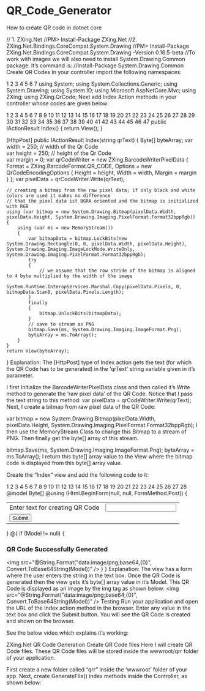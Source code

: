 # QR_Code_Generator

How to create QR code in dotnet core 

//    1. ZXing.Net
        //PM> Install-Package ZXing.Net
        //2. ZXing.Net.Bindings.CoreCompat.System.Drawing
        //PM> Install-Package ZXing.Net.Bindings.CoreCompat.System.Drawing -Version 0.16.5-beta
        //To work with images we will also need to install System.Drawing.Common package. It’s command is:
        //Install-Package System.Drawing.Common
    Create QR Codes
In your controller import the following namespaces:

1
2
3
4
5
6
7
using System;
using System.Collections.Generic;
using System.Drawing;
using System.IO;
using Microsoft.AspNetCore.Mvc;
using ZXing;
using ZXing.QrCode;
Next add Index Action methods in your controller whose codes are given below:

1
2
3
4
5
6
7
8
9
10
11
12
13
14
15
16
17
18
19
20
21
22
23
24
25
26
27
28
29
30
31
32
33
34
35
36
37
38
39
40
41
42
43
44
45
46
47
public IActionResult Index()
{
    return View();
}
 
[HttpPost]
public IActionResult Index(string qrText)
{
    Byte[] byteArray;
    var width = 250; // width of the Qr Code   
    var height = 250; // height of the Qr Code   
    var margin = 0;
    var qrCodeWriter = new ZXing.BarcodeWriterPixelData
    {
        Format = ZXing.BarcodeFormat.QR_CODE,
        Options = new QrCodeEncodingOptions
        {
            Height = height,
            Width = width,
            Margin = margin
        }
    };
    var pixelData = qrCodeWriter.Write(qrText);
 
    // creating a bitmap from the raw pixel data; if only black and white colors are used it makes no difference   
    // that the pixel data ist BGRA oriented and the bitmap is initialized with RGB   
    using (var bitmap = new System.Drawing.Bitmap(pixelData.Width, pixelData.Height, System.Drawing.Imaging.PixelFormat.Format32bppRgb))
    {
        using (var ms = new MemoryStream())
        {
            var bitmapData = bitmap.LockBits(new System.Drawing.Rectangle(0, 0, pixelData.Width, pixelData.Height), System.Drawing.Imaging.ImageLockMode.WriteOnly, System.Drawing.Imaging.PixelFormat.Format32bppRgb);
            try
            {
                // we assume that the row stride of the bitmap is aligned to 4 byte multiplied by the width of the image   
                System.Runtime.InteropServices.Marshal.Copy(pixelData.Pixels, 0, bitmapData.Scan0, pixelData.Pixels.Length);
            }
            finally
            {
                bitmap.UnlockBits(bitmapData);
            }
            // save to stream as PNG   
            bitmap.Save(ms, System.Drawing.Imaging.ImageFormat.Png);
            byteArray = ms.ToArray();
        }
    }
    return View(byteArray);
}
Explanation: The [HttpPost] type of Index action gets the text (for which the QR Code has to be generated) in the ‘qrText’ string variable given in it’s parameter.

I first Initialize the BarcodeWriterPixelData class and then called it’s Write method to generate the ‘raw pixel data’ of the QR Code. Notice that I pass the text string to this method:
var pixelData = qrCodeWriter.Write(qrText);
Next, I create a bitmap from raw pixel data of the QR Code:

var bitmap = new System.Drawing.Bitmap(pixelData.Width, pixelData.Height, System.Drawing.Imaging.PixelFormat.Format32bppRgb);
I then use the MemoryStream Class to change this Bitmap to a stream of PNG. Then finally get the byte[] array of this stream.

bitmap.Save(ms, System.Drawing.Imaging.ImageFormat.Png);
byteArray = ms.ToArray();
I return this byte[] array value to the View where the bitmap code is displayed from this byte[] array value.

Create the “Index” view and add the following code to it:

1
2
3
4
5
6
7
8
9
10
11
12
13
14
15
16
17
18
19
20
21
22
23
24
25
26
27
28
@model Byte[]
@using (Html.BeginForm(null, null, FormMethod.Post))
{
    <table>
        <tbody>
            <tr>
                <td>
                    <label>Enter text for creating QR Code</label>
                </td>
                <td>
                    <input type="text" name="qrText" />
                </td>
            </tr>
            <tr>
                <td colspan="2">
                    <button>Submit</button>
                </td>
            </tr>
        </tbody>
    </table>
}
@{
    if (Model != null)
    {
        <h3>QR Code Successfully Generated</h3>
        <img src="@String.Format("data:image/png;base64,{0}", Convert.ToBase64String(Model))" />
    }
}
Explanation: The view has a form where the user enters the string in the text box. Once the QR Code is generated then the view gets it’s byte[] array value in it’s Model. This QR Code is displayed as an image by the img tag as shown below:
<img src="@String.Format("data:image/png;base64,{0}", Convert.ToBase64String(Model))" />
Testing
Run your application and open the URL of the Index action method in the browser. Enter any value in the text box and click the Submit button. You will see the QR Code is created and shown on the browser.

See the below video which explains it’s working:

ZXing.Net QR Code Generation
Create QR Code files
Here I will create QR Code files. These QR Code files will be stored inside the wwwroot/qrr folder of your application.

First create a new folder called “qrr” inside the ‘wwwroot’ folder of your app. Next, create GenerateFile() index methods inside the Controller, as shown below:

